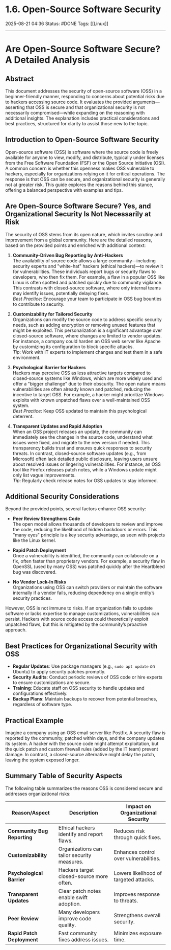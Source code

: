 # 1.6. Open-Source Software Security

2025-08-21 04:36
Status: #DONE 
Tags: [[Linux]]

---
# Are Open-Source Software Secure? A Detailed Analysis

## Abstract

This document addresses the security of open-source software (OSS) in a beginner-friendly manner, responding to concerns about potential risks due to hackers accessing source code. It evaluates the provided arguments—asserting that OSS is secure and that organizational security is not necessarily compromised—while expanding on the reasoning with additional insights. The explanation includes practical considerations and best practices, structured for clarity to assist those new to the topic.

## Introduction to Open-Source Software Security

Open-source software (OSS) is software where the source code is freely available for anyone to view, modify, and distribute, typically under licenses from the Free Software Foundation (FSF) or the Open Source Initiative (OSI). A common concern is whether this openness makes OSS vulnerable to hackers, especially for organizations relying on it for critical operations. The response is that OSS can be secure, and organizational security is generally not at greater risk. This guide explores the reasons behind this stance, offering a balanced perspective with examples and tips.

## Are Open-Source Software Secure? Yes, and Organizational Security Is Not Necessarily at Risk

The security of OSS stems from its open nature, which invites scrutiny and improvement from a global community. Here are the detailed reasons, based on the provided points and enriched with additional context:

1. **Community-Driven Bug Reporting by Anti-Hackers**  
   The availability of source code allows a large community—including security experts and "white-hat" hackers (ethical hackers)—to review it for vulnerabilities. These individuals report bugs or security flaws to developers, who then fix them. For example, a flaw in a popular OSS like Linux is often spotted and patched quickly due to community vigilance. This contrasts with closed-source software, where only internal teams may identify issues, potentially delaying fixes.  
   *Best Practice*: Encourage your team to participate in OSS bug bounties to contribute to security.

2. **Customizability for Tailored Security**  
   Organizations can modify the source code to address specific security needs, such as adding encryption or removing unused features that might be exploited. This personalization is a significant advantage over closed-source software, where changes are limited to vendor updates. For instance, a company could harden an OSS web server like Apache by customizing its configuration to block specific attacks.  
   *Tip*: Work with IT experts to implement changes and test them in a safe environment.

3. **Psychological Barrier for Hackers**  
   Hackers may perceive OSS as less attractive targets compared to closed-source systems like Windows, which are more widely used and offer a "bigger challenge" due to their obscurity. The open nature means vulnerabilities are often already known and patched, reducing the incentive to target OSS. For example, a hacker might prioritize Windows exploits with known unpatched flaws over a well-maintained OSS system.  
   *Best Practice*: Keep OSS updated to maintain this psychological deterrent.

4. **Transparent Updates and Rapid Adoption**  
   When an OSS project releases an update, the community can immediately see the changes in the source code, understand what issues were fixed, and migrate to the new version if needed. This transparency builds trust and ensures quick responses to security threats. In contrast, closed-source software updates (e.g., from Microsoft) often lack detailed public disclosure, leaving users unsure about resolved issues or lingering vulnerabilities. For instance, an OSS tool like Firefox releases patch notes, while a Windows update might only list vague improvements.  
   *Tip*: Regularly check release notes for OSS updates to stay informed.

## Additional Security Considerations

Beyond the provided points, several factors enhance OSS security:

- **Peer Review Strengthens Code**  
  The open model allows thousands of developers to review and improve the code, reducing the likelihood of hidden backdoors or errors. This "many eyes" principle is a key security advantage, as seen with projects like the Linux kernel.

- **Rapid Patch Deployment**  
  Once a vulnerability is identified, the community can collaborate on a fix, often faster than proprietary vendors. For example, a security flaw in OpenSSL (used by many OSS) was patched quickly after the Heartbleed bug was discovered.

- **No Vendor Lock-In Risks**  
  Organizations using OSS can switch providers or maintain the software internally if a vendor fails, reducing dependency on a single entity’s security practices.

However, OSS is not immune to risks. If an organization fails to update software or lacks expertise to manage customizations, vulnerabilities can persist. Hackers with source code access could theoretically exploit unpatched flaws, but this is mitigated by the community’s proactive approach.

## Best Practices for Organizational Security with OSS

- **Regular Updates**: Use package managers (e.g., `sudo apt update` on Ubuntu) to apply security patches promptly.
- **Security Audits**: Conduct periodic reviews of OSS code or hire experts to ensure customizations are secure.
- **Training**: Educate staff on OSS security to handle updates and configurations effectively.
- **Backup Plans**: Maintain backups to recover from potential breaches, regardless of software type.

## Practical Example

Imagine a company using an OSS email server like Postfix. A security flaw is reported by the community, patched within days, and the company updates its system. A hacker with the source code might attempt exploitation, but the quick patch and custom firewall rules (added by the IT team) prevent damage. In contrast, a closed-source alternative might delay the patch, leaving the system exposed longer.

## Summary Table of Security Aspects

The following table summarizes the reasons OSS is considered secure and addresses organizational risks:

| Reason/Aspect               | Description                                 | Impact on Organizational Security      |
| --------------------------- | ------------------------------------------- | -------------------------------------- |
| **Community Bug Reporting** | Ethical hackers identify and report flaws.  | Reduces risk through quick fixes.      |
| **Customizability**         | Organizations can tailor security measures. | Enhances control over vulnerabilities. |
| **Psychological Barrier**   | Hackers target closed-source more often.    | Lowers likelihood of targeted attacks. |
| **Transparent Updates**     | Clear patch notes enable swift adoption.    | Improves response to threats.          |
| **Peer Review**             | Many developers improve code quality.       | Strengthens overall security.          |
| **Rapid Patch Deployment**  | Fast community fixes address issues.        | Minimizes exposure time.               |